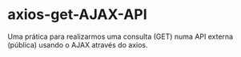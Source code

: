 # axios-get-AJAX-API
Uma prática para realizarmos uma consulta (GET) numa API externa (pública) usando o AJAX através do axios.
